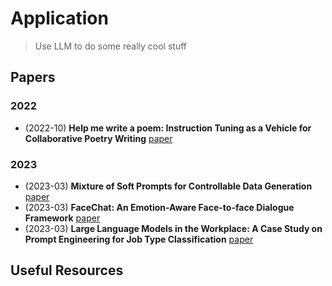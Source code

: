 # Application

> Use LLM to do some really cool stuff

## Papers

### 2022

- (2022-10) **Help me write a poem: Instruction Tuning as a Vehicle for Collaborative Poetry Writing** [paper](https://arxiv.org/abs/2210.13669)

### 2023

- (2023-03) **Mixture of Soft Prompts for Controllable Data Generation** [paper](https://arxiv.org/pdf/2303.01580.pdf)
- (2023-03) **FaceChat: An Emotion-Aware Face-to-face Dialogue Framework** [paper](https://arxiv.org/abs/2303.07316)
- (2023-03) **Large Language Models in the Workplace: A Case Study on Prompt Engineering for Job Type Classification** [paper](https://arxiv.org/abs/2303.07142)

## Useful Resources

